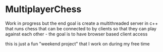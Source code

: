 # MultiplayerChess

Work in progress but the end goal is create a multithreaded server in c++ that runs chess that can be connected to by clients so that
they can play against each other - the goal is to have browser based client access


this is just a fun "weekend project" that I work on during my free time